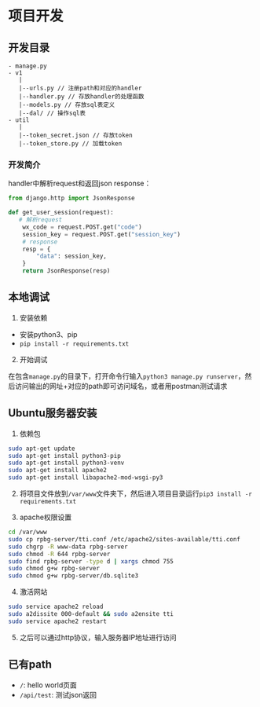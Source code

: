 # 项目开发

## 开发目录
```
- manage.py
- v1
   |
   |--urls.py // 注册path和对应的handler
   |--handler.py // 存放handler的处理函数
   |--models.py // 存放sql表定义
   |--dal/ // 操作sql表
- util
   |
   |--token_secret.json // 存放token
   |--token_store.py // 加载token
```

### 开发简介
handler中解析request和返回json response：
```py
from django.http import JsonResponse

def get_user_session(request):
   # 解析request
    wx_code = request.POST.get("code")
    session_key = request.POST.get("session_key")
    # response
    resp = {
        "data": session_key,
    }
    return JsonResponse(resp)
```

## 本地调试

1. 安装依赖

- 安装python3、pip
- `pip install -r requirements.txt`

2. 开始调试

在包含`manage.py`的目录下，打开命令行输入`python3 manage.py runserver`，然后访问输出的网址+对应的path即可访问域名，或者用postman测试请求

## Ubuntu服务器安装

1. 依赖包
```sh
sudo apt-get update
sudo apt-get install python3-pip
sudo apt-get install python3-venv
sudo apt-get install apache2
sudo apt-get install libapache2-mod-wsgi-py3
```

2. 将项目文件放到`/var/www`文件夹下，然后进入项目目录运行`pip3 install -r requirements.txt`

3. apache权限设置
```sh
cd /var/www
sudo cp rpbg-server/tti.conf /etc/apache2/sites-available/tti.conf
sudo chgrp -R www-data rpbg-server
sudo chmod -R 644 rpbg-server
sudo find rpbg-server -type d | xargs chmod 755
sudo chmod g+w rpbg-server
sudo chmod g+w rpbg-server/db.sqlite3
```

4. 激活网站
```sh
sudo service apache2 reload 
sudo a2dissite 000-default && sudo a2ensite tti
sudo service apache2 restart
```

5. 之后可以通过http协议，输入服务器IP地址进行访问

## 已有path

- `/`: hello world页面
- `/api/test`: 测试json返回